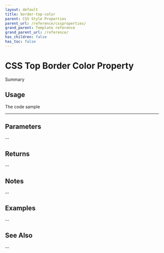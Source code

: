 ```yaml
---
layout: default
title: border-top-color
parent: CSS Style Properties
parent_url: /reference/cssproperties/
grand_parent: Template reference
grand_parent_url: /reference/
has_children: false
has_toc: false
---
```


# CSS Top Border Color Property

Summary

## Usage

 The code sample

---

## Parameters

--

## Returns 

--

## Notes


-- 

## Examples


--


## See Also


--

